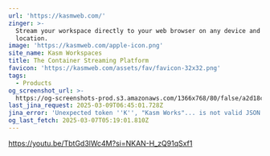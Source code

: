 ```yaml
---
url: 'https://kasmweb.com/'
zinger: >-
  Stream your workspace directly to your web browser on any device and from any
  location.
image: 'https://kasmweb.com/apple-icon.png'
site_name: Kasm Workspaces
title: The Container Streaming Platform
favicon: 'https://kasmweb.com/assets/fav/favicon-32x32.png'
tags:
  - Products
og_screenshot_url: >-
  https://og-screenshots-prod.s3.amazonaws.com/1366x768/80/false/a2d18cd142f42134c8e575c8e177f669010d29bac0946f1048470562e30f672e.jpeg
last_jina_request: 2025-03-09T06:45:01.728Z
jina_error: 'Unexpected token ''K'', "Kasm Works"... is not valid JSON'
og_last_fetch: 2025-03-07T05:19:01.810Z
---
```


https://youtu.be/TbtGd3lWc4M?si=NKAN-H_zQ91qSxf1
